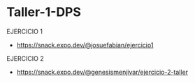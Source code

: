 # Taller-1-DPS

EJERCICIO 1
* https://snack.expo.dev/@josuefabian/ejercicio1


EJERCICIO 2
* https://snack.expo.dev/@genesismenjivar/ejercicio-2-taller
